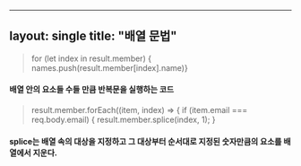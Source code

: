  ---
layout: single
title:  "배열 문법"
---

>  for (let index in result.member) { names.push(result.member[index].name)}
####  배열 안의 요소들 수들 만큼 반복문을 실행하는 코드

>result.member.forEach((item, index) => {
>        if (item.email === req.body.email) {
>         result.member.splice(index, 1);
>        }

#### splice는 배열 속의 대상을 지정하고 그 대상부터 순서대로 지정된 숫자만큼의 요소를 배열에서 지운다.
